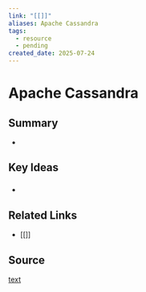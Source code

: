 ```yaml
---
link: "[[]]"
aliases: Apache Cassandra
tags:
  - resource
  - pending
created_date: 2025-07-24
---
```

# Apache Cassandra
## Summary
- 
## Key Ideas
### 
- 
## Related Links
- [[]]
## Source
[text](url) 
